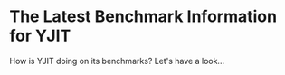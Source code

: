 # The Latest Benchmark Information for YJIT

How is YJIT doing on its benchmarks? Let's have a look...

